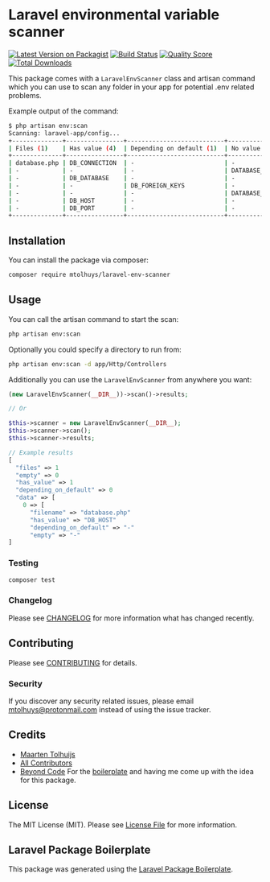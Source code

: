 # Laravel environmental variable scanner

[![Latest Version on Packagist](https://img.shields.io/packagist/v/mtolhuys/laravel-env-scanner.svg?style=flat-square)](https://packagist.org/packages/mtolhuys/laravel-env-scanner)
[![Build Status](https://img.shields.io/travis/mtolhuys/laravel-env-scanner/master.svg?style=flat-square)](https://travis-ci.org/mtolhuys/laravel-env-scanner)
[![Quality Score](https://img.shields.io/scrutinizer/g/mtolhuys/laravel-env-scanner.svg?style=flat-square)](https://scrutinizer-ci.com/g/mtolhuys/laravel-env-scanner)
[![Total Downloads](https://img.shields.io/packagist/dt/mtolhuys/laravel-env-scanner.svg?style=flat-square)](https://packagist.org/packages/mtolhuys/laravel-env-scanner)

This package comes with a `LaravelEnvScanner` class and artisan command which you can use to scan any folder in your app for potential .env related problems. 

Example output of the command:

```bash
$ php artisan env:scan         
Scanning: laravel-app/config...
+--------------+----------------+---------------------------+-------------------+
| Files (1)    | Has value (4)  | Depending on default (1)  | No value (2)      |
+--------------+----------------+---------------------------+-------------------+
| database.php | DB_CONNECTION  | -                         | -                 |
| -            | -              | -                         | DATABASE_URL      |
| -            | DB_DATABASE    | -                         | -                 |
| -            | -              | DB_FOREIGN_KEYS           | -                 |
| -            | -              | -                         | DATABASE_URL      |
| -            | DB_HOST        | -                         | -                 |
| -            | DB_PORT        | -                         | -                 |
+--------------+----------------+---------------------------+-------------------+
```

## Installation

You can install the package via composer:

```bash
composer require mtolhuys/laravel-env-scanner
```

## Usage
You can call the artisan command to start the scan:

```bash
php artisan env:scan
```

Optionally you could specify a directory to run from:

```bash
php artisan env:scan -d app/Http/Controllers
```

Additionally you can use the `LaravelEnvScanner` from anywhere you want:
```php
(new LaravelEnvScanner(__DIR__))->scan()->results;

// Or

$this->scanner = new LaravelEnvScanner(__DIR__);
$this->scanner->scan();
$this->scanner->results;

// Example results
[
  "files" => 1
  "empty" => 0
  "has_value" => 1
  "depending_on_default" => 0
  "data" => [
    0 => [
      "filename" => "database.php"
      "has_value" => "DB_HOST"
      "depending_on_default" => "-"
      "empty" => "-"
]
```

### Testing

``` bash
composer test
```

### Changelog

Please see [CHANGELOG](CHANGELOG.md) for more information what has changed recently.

## Contributing

Please see [CONTRIBUTING](CONTRIBUTING.md) for details.

### Security

If you discover any security related issues, please email mtolhuys@protonmail.com instead of using the issue tracker.

## Credits

- [Maarten Tolhuijs](https://github.com/mtolhuys)
- [All Contributors](../../contributors)
- [Beyond Code](https://github.com/beyondcode) For the [boilerplate](https://laravelpackageboilerplate.com/) and having me come up with the idea for this package.

## License

The MIT License (MIT). Please see [License File](LICENSE.md) for more information.

## Laravel Package Boilerplate

This package was generated using the [Laravel Package Boilerplate](https://laravelpackageboilerplate.com).
